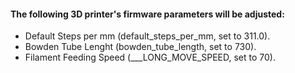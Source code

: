 
#### The following 3D printer's firmware parameters will be adjusted:

* Default Steps per mm (default_steps_per_mm, set to 311.0).
* Bowden Tube Lenght (bowden_tube_length, set to 730).
* Filament Feeding Speed (___LONG_MOVE_SPEED, set to 70).
